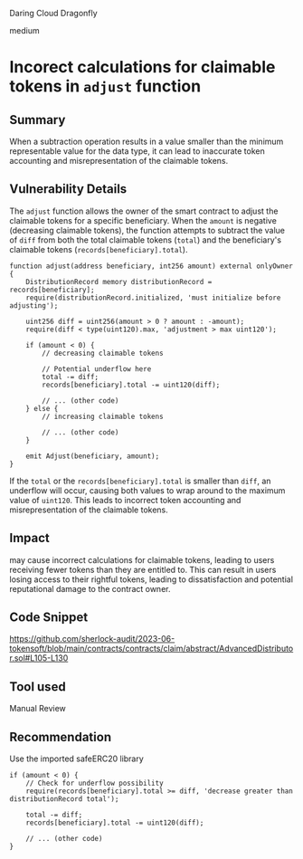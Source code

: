 Daring Cloud Dragonfly

medium

# Incorect calculations for claimable tokens in `adjust` function

## Summary
When a subtraction operation results in a value smaller than the minimum representable value for the data type, it can lead to inaccurate token accounting and misrepresentation of the claimable tokens.
## Vulnerability Details
The `adjust` function allows the owner of the smart contract to adjust the claimable tokens for a specific beneficiary. When the `amount` is negative (decreasing claimable tokens), the function attempts to subtract the value of `diff` from both the total claimable tokens (`total`) and the beneficiary's claimable tokens (`records[beneficiary].total`).
```solidity
function adjust(address beneficiary, int256 amount) external onlyOwner {
    DistributionRecord memory distributionRecord = records[beneficiary];
    require(distributionRecord.initialized, 'must initialize before adjusting');

    uint256 diff = uint256(amount > 0 ? amount : -amount);
    require(diff < type(uint120).max, 'adjustment > max uint120');

    if (amount < 0) {
        // decreasing claimable tokens

        // Potential underflow here
        total -= diff;
        records[beneficiary].total -= uint120(diff);

        // ... (other code)
    } else {
        // increasing claimable tokens

        // ... (other code)
    }

    emit Adjust(beneficiary, amount);
}

```
If the `total` or the `records[beneficiary].total` is smaller than `diff`, an underflow will occur, causing both values to wrap around to the maximum value of `uint120`. This leads to incorrect token accounting and misrepresentation of the claimable tokens.
## Impact
may cause incorrect calculations for claimable tokens, leading to users receiving fewer tokens than they are entitled to. This can result in users losing access to their rightful tokens, leading to dissatisfaction and potential reputational damage to the contract owner.
## Code Snippet
https://github.com/sherlock-audit/2023-06-tokensoft/blob/main/contracts/contracts/claim/abstract/AdvancedDistributor.sol#L105-L130
## Tool used

Manual Review

## Recommendation
Use the imported safeERC20 library
```solidity
if (amount < 0) {
    // Check for underflow possibility
    require(records[beneficiary].total >= diff, 'decrease greater than distributionRecord total');

    total -= diff;
    records[beneficiary].total -= uint120(diff);

    // ... (other code)
}

```